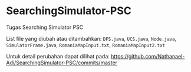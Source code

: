 # SearchingSimulator-PSC
Tugas Searching Simulator PSC

List file yang diubah atau ditambahkan:
`DFS.java`,
`UCS.java`,
`Node.java`,
`SimulatorFrame.java`,
`RomaniaMapInput.txt`,
`RomaniaMapInput2.txt`

Untuk detail perubahan dapat dilihat pada:
https://github.com/Nathanael-Adi/SearchingSimulator-PSC/commits/master